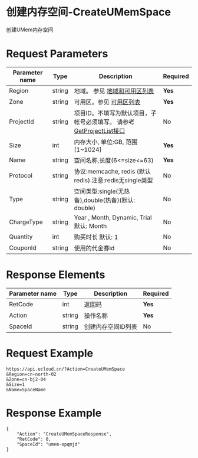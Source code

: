 # 创建内存空间-CreateUMemSpace

创建UMem内存空间

# Request Parameters
|Parameter name|Type|Description|Required|
|---|---|---|---|
|Region|string|地域。 参见 [地域和可用区列表](../summary/regionlist.html)|**Yes**|
|Zone|string|可用区。参见 [可用区列表](../summary/regionlist.html)|**Yes**|
|ProjectId|string|项目ID。不填写为默认项目，子帐号必须填写。 请参考[GetProjectList接口](../summary/get_project_list.html)|No|
|Size|int|内存大小, 单位:GB, 范围[1~1024]|**Yes**|
|Name|string|空间名称,长度(6<=size<=63)|**Yes**|
|Protocol|string|协议:memcache, redis (默认redis).注意:redis无single类型|No|
|Type|string|空间类型:single(无热备),double(热备)(默认: double)|No|
|ChargeType|string|Year , Month, Dynamic, Trial 默认: Month|No|
|Quantity|int|购买时长 默认: 1|No|
|CouponId|string|使用的代金券id|No|

# Response Elements
|Parameter name|Type|Description|Required|
|---|---|---|---|
|RetCode|int|返回码|**Yes**|
|Action|string|操作名称|**Yes**|
|SpaceId|string|创建内存空间ID列表|No|

# Request Example
```
https://api.ucloud.cn/?Action=CreateUMemSpace
&Region=cn-north-02
&Zone=cn-bj2-04
&Size=1
&Name=SpaceName
```

# Response Example
```
{
    "Action": "CreateUMemSpaceResponse", 
    "RetCode": 0, 
    "SpaceId": "umem-opqmjd"
}
```


